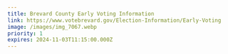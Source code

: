 ```yaml
---
title: Brevard County Early Voting Information
link: https://www.votebrevard.gov/Election-Information/Early-Voting
image: /images/img_7067.webp
priority: 1
expires: 2024-11-03T11:15:00.000Z
---
```

